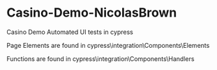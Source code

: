 # Casino-Demo-NicolasBrown

Casino Demo Automated UI tests in cypress

Page Elements are found in cypress\integration\Components\Elements

Functions are found in cypress\integration\Components\Handlers
